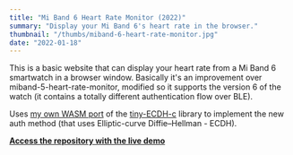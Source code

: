 ```yaml
---
title: "Mi Band 6 Heart Rate Monitor (2022)"
summary: "Display your Mi Band 6's heart rate in the browser."
thumbnail: "/thumbs/miband-6-heart-rate-monitor.jpg"
date: "2022-01-18"
---
```


This is a basic website that can display your heart rate from a Mi Band 6 smartwatch in a browser window. Basically it's an improvement over miband-5-heart-rate-monitor, modified so it supports the version 6 of the watch (it contains a totally different authentication flow over BLE).

Uses [my own WASM port](https://github.com/gzalo/tiny-ECDH-wasm) of the [tiny-ECDH-c](https://github.com/kokke/tiny-ECDH-c) library to implement the new auth method (that uses Elliptic-curve Diffie–Hellman - ECDH). 

**[Access the repository with the live demo](https://github.com/gzalo/miband-6-heart-rate-monitor)**

